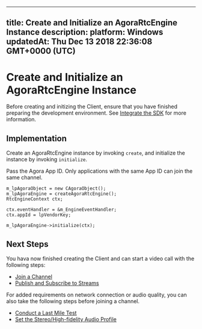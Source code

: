 
---
title: Create and Initialize an AgoraRtcEngine Instance
description: 
platform: Windows
updatedAt: Thu Dec 13 2018 22:36:08 GMT+0000 (UTC)
---
# Create and Initialize an AgoraRtcEngine Instance
Before creating and initizing the Client, ensure that you have finished preparing the development environment. See [Integrate the SDK](../../en/Video/windows_video.md) for more information.

## Implementation

Create an AgoraRtcEngine instance by invoking <code>create</code>, and initialize the instance by invoking <code>initialize</code>.

Pass the Agora App ID. Only applications with the same App ID can join the same channel.

```
m_lpAgoraObject = new CAgoraObject();
m_lpAgoraEngine = createAgoraRtcEngine();
RtcEngineContext ctx;

ctx.eventHandler = &m_EngineEventHandler;
ctx.appId = lpVendorKey;

m_lpAgoraEngine->initialize(ctx);
```


## Next Steps
You hava now finished creating the Client and can start a video call with the following steps:

- [Join a Channel](../../en/Video/join_video_windows.md)
- [Publish and Subscribe to Streams](../../en/Video/publish_windows.md)

For added requirements on network connection or audio quality, you can also take the following steps before joining a channel.

- [Conduct a Last Mile Test](../../en/Video/lastmile_windows.md)
- [Set the Stereo/High-fidelity Audio Profile](../../en/Video/audio_profile_windows.md)
